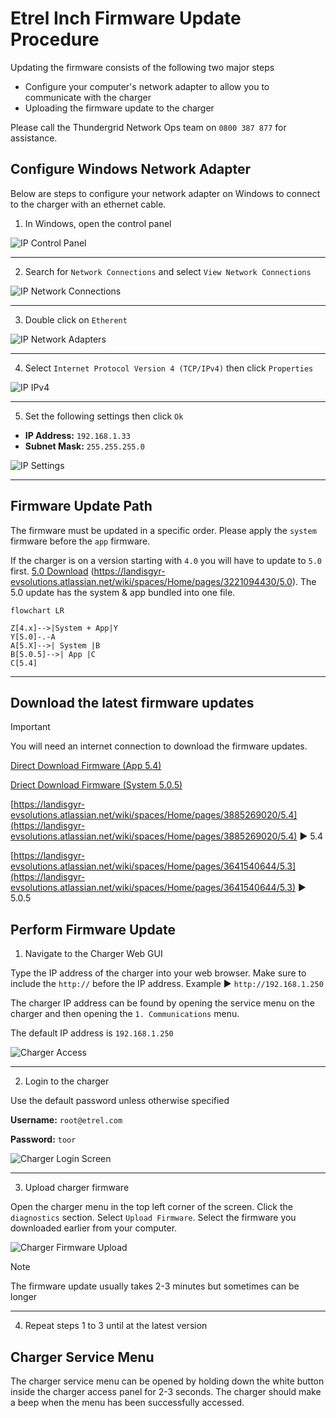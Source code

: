 # Etrel Inch Firmware Update Procedure
Updating the firmware consists of the following two major steps
* Configure your computer's network adapter to allow you to communicate with the charger
* Uploading the firmware update to the charger

Please call the Thundergrid Network Ops team on `0800 387 877` for assistance.

## Configure Windows Network Adapter
Below are steps to configure your network adapter on Windows to connect to the charger with an ethernet cable.

1. In Windows, open the control panel

![IP Control Panel](https://github.com/Thundergrid149/Thundergrid-Installer-Instructions/blob/e2b65bca289407feab340a1447948859df022682/Files/Etrel%20Inch%20Firmware%20Update%20Procedure/ip-control-panel.gif)
***
2. Search for ```Network Connections``` and select ```View Network Connections```

![IP Network Connections](https://github.com/Thundergrid149/Thundergrid-Installer-Instructions/blob/e2b65bca289407feab340a1447948859df022682/Files/Etrel%20Inch%20Firmware%20Update%20Procedure/ip-network-connections.gif)
***
3. Double click on ```Etherent```

![IP Network Adapters](https://github.com/Thundergrid149/Thundergrid-Installer-Instructions/blob/e2b65bca289407feab340a1447948859df022682/Files/Etrel%20Inch%20Firmware%20Update%20Procedure/ip-adapters.png)
***
4. Select ```Internet Protocol Version 4 (TCP/IPv4)``` then click ```Properties```

![IP IPv4](https://github.com/Thundergrid149/Thundergrid-Installer-Instructions/blob/a3c3ff82a1d33f07f6e4f6c8291bc4b6ebb006fb/Files/Etrel%20Inch%20Firmware%20Update%20Procedure/ip-ipv4.png)
***
5. Set the following settings then click ```Ok```

* **IP Address:** ```192.168.1.33```
* **Subnet Mask:** ```255.255.255.0```

![IP Settings](https://github.com/Thundergrid149/Thundergrid-Installer-Instructions/blob/a3c3ff82a1d33f07f6e4f6c8291bc4b6ebb006fb/Files/Etrel%20Inch%20Firmware%20Update%20Procedure/ip-settings.png)
***

## Firmware Update Path
The firmware must be updated in a specific order. Please apply the ```system``` firmware before the ```app``` firmware.

If the charger is on a version starting with `4.0` you will have to update to `5.0` first. [5.0 Download](https://landisgyr-evsolutions.atlassian.net/wiki/spaces/Home/pages/3221094430/5.0) (https://landisgyr-evsolutions.atlassian.net/wiki/spaces/Home/pages/3221094430/5.0). The 5.0 update has the system & app bundled into one file.
```mermaid
flowchart LR

Z[4.x]-->|System + App|Y
Y[5.0]-.-A
A[5.X]-->| System |B
B[5.0.5]-->| App |C
C[5.4]
```
***
## Download the latest firmware updates

> [!IMPORTANT]
> You will need an internet connection to download the firmware updates.

[Direct Download Firmware (App 5.4)](https://etrelchargingsolutions.atlassian.net/wiki/download/attachments/3885269020/inch-app-5.4.armv7.itb?api=v2)

[Driect Download Firmware (System 5.0.5)](https://etrelchargingsolutions.atlassian.net/wiki/download/attachments/3641540644/inch-system-5.0.5.armv7.itb?api=v2)

[https://landisgyr-evsolutions.atlassian.net/wiki/spaces/Home/pages/3885269020/5.4](https://landisgyr-evsolutions.atlassian.net/wiki/spaces/Home/pages/3885269020/5.4) ▶️ 5.4

[https://landisgyr-evsolutions.atlassian.net/wiki/spaces/Home/pages/3641540644/5.3](https://landisgyr-evsolutions.atlassian.net/wiki/spaces/Home/pages/3641540644/5.3) ▶️ 5.0.5

## Perform Firmware Update
1. Navigate to the Charger Web GUI

Type the IP address of the charger into your web browser. Make sure to include the ```http://``` before the IP address. Example ▶️ ```http://192.168.1.250```

The charger IP address can be found by opening the service menu on the charger and then opening the ```1. Communications``` menu.

The default IP address is ```192.168.1.250```

![Charger Access](https://github.com/Thundergrid149/Thundergrid-Installer-Instructions/blob/cb295b992cc7a42101c873787e552edf317dd2b2/Files/Etrel%20Inch%20Firmware%20Update%20Procedure/charger-access.gif)
***
2. Login to the charger

Use the default password unless otherwise specified

**Username:** ```root@etrel.com```

**Password:** ```toor```

![Charger Login Screen](https://github.com/Thundergrid149/Thundergrid-Installer-Instructions/blob/cb295b992cc7a42101c873787e552edf317dd2b2/Files/Etrel%20Inch%20Firmware%20Update%20Procedure/charger-login-screen.png)
***
3. Upload charger firmware

Open the charger menu in the top left corner of the screen. Click the ```diagnostics``` section. Select ```Upload Firmware```. Select the firmware you downloaded earlier from your computer.

![Charger Firmware Upload](https://github.com/Thundergrid149/Thundergrid-Installer-Instructions/blob/cb295b992cc7a42101c873787e552edf317dd2b2/Files/Etrel%20Inch%20Firmware%20Update%20Procedure/charger-firmware-upload.gif)

> [!NOTE]
> The firmware update usually takes 2-3 minutes but sometimes can be longer
***
4. Repeat steps 1 to 3 until at the latest version

## Charger Service Menu
The charger service menu can be opened by holding down the white button inside the charger access panel for 2-3 seconds. The charger should make a beep when the menu has been successfully accessed.
